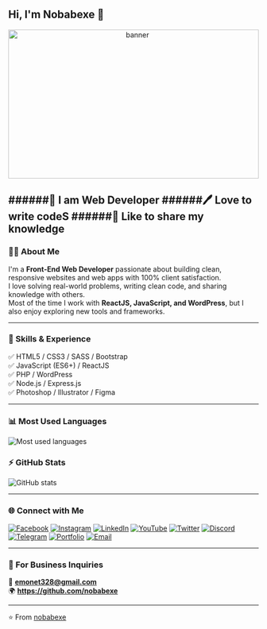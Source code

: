 <!-- Banner -->

## Hi, I'm **Nobabexe** 👋
<p align="center">
  <img src="https://scontent.fdac140-1.fna.fbcdn.net/v/t39.30808-6/475013099_1364202621701847_6812821878371601593_n.jpg?_nc_cat=105&ccb=1-7&_nc_sid=cc71e4&_nc_eui2=AeFM5vVUmRKDGTHPQS0PqxoKBDYverqlhnsENi96uqWGe9kswpqhzzR0PksQSMr6n3hTCvaYc1NsZX6WuUeZ2mZU&_nc_ohc=zmyOIuA8lOQQ7kNvwHqYLH0&_nc_oc=Adnumr-0hsKJSeWTEMeWGodj4OOD2KR9sEXCOeL1RchKFNUBzQsUFapMpRkKQFdkI2E&_nc_zt=23&_nc_ht=scontent.fdac140-1.fna&_nc_gid=IFfOXXVmx2KuZ9XlsjkBMQ&oh=00_Afere1LEzsXkWfceiWrIdNmkbIlK89eo2505eXckC-wFKg&oe=68FFF5BC" alt="banner" width="100%" height="300px" />
</p>

 
###
######👑 I am Web Developer
######🖊️ Love to write codeS
######🎤 Like to share my knowledge 
---

### 👨‍💻 About Me
I'm a **Front-End Web Developer** passionate about building clean, responsive websites and web apps with 100% client satisfaction.  
I love solving real-world problems, writing clean code, and sharing knowledge with others.  
Most of the time I work with **ReactJS, JavaScript, and WordPress**, but I also enjoy exploring new tools and frameworks.

---

### 🧩 Skills & Experience
✅ HTML5 / CSS3 / SASS / Bootstrap  
✅ JavaScript (ES6+) / ReactJS  
✅ PHP / WordPress  
✅ Node.js / Express.js  
✅ Photoshop / Illustrator / Figma  

---

### 📊 Most Used Languages
<p align="left">
  <img src="https://github-readme-stats.vercel.app/api/top-langs/?username=nobabexe&layout=compact&theme=dark&hide_border=true" alt="Most used languages" />
</p>

### ⚡ GitHub Stats
<p align="left">
  <img src="https://github-readme-stats.vercel.app/api?username=nobabexe&show_icons=true&theme=dark&hide_border=true" alt="GitHub stats" />
</p>

---

### 🌐 Connect with Me

[![Facebook](https://img.shields.io/badge/Facebook-1877F2?style=flat&logo=facebook&logoColor=white)](https://www.facebook.com/share/1CWrsfuESK/)
[![Instagram](https://img.shields.io/badge/Instagram-E4405F?style=flat&logo=instagram&logoColor=white)](https://instagram.com/YOUR_INSTAGRAM)
[![LinkedIn](https://img.shields.io/badge/LinkedIn-0A66C2?style=flat&logo=linkedin&logoColor=white)](https://linkedin.com/in/YOUR_LINKEDIN)
[![YouTube](https://img.shields.io/badge/YouTube-FF0000?style=flat&logo=youtube&logoColor=white)](https://youtube.com/@YOUR_CHANNEL)
[![Twitter](https://img.shields.io/badge/Twitter-1DA1F2?style=flat&logo=twitter&logoColor=white)](https://twitter.com/YOUR_TWITTER)
[![Discord](https://img.shields.io/badge/Discord-5865F2?style=flat&logo=discord&logoColor=white)](https://discord.gg/YOUR_DISCORD)
[![Telegram](https://img.shields.io/badge/Telegram-26A5E4?style=flat&logo=telegram&logoColor=white)](https://t.me/YOUR_TELEGRAM)
[![Portfolio](https://img.shields.io/badge/Portfolio-000000?style=flat&logo=firefox&logoColor=white)](https://YOUR_WEBSITE)
[![Email](https://img.shields.io/badge/Email-D14836?style=flat&logo=gmail&logoColor=white)](mailto:emonet328@gmail.com)

---

### 💼 For Business Inquiries
📧 **emonet328@gmail.com**  
🌍 **https://github.com/nobabexe**

---

⭐️ From [nobabexe](https://github.com/nobabexe)
